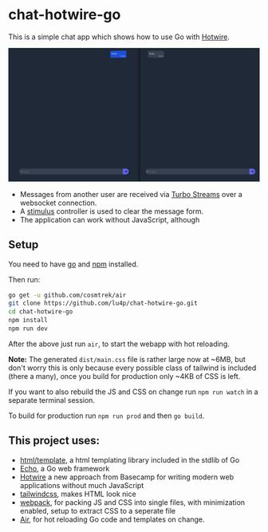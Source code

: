 # chat-hotwire-go
This is a simple chat app which shows how to use Go with [Hotwire](https://hotwire.dev/).

![demo](demo.png)

- Messages from another user are received via [Turbo Streams](https://turbo.hotwire.dev/reference/streams) over a websocket connection.
- A [stimulus](https://stimulus.hotwire.dev/) controller is used to clear the message form.
- The application can work without JavaScript, although 

## Setup
You need to have [go](https://golang.org/dl/) and [npm](https://docs.npmjs.com/downloading-and-installing-node-js-and-npm) installed.

Then run:
```sh
go get -u github.com/cosmtrek/air
git clone https://github.com/lu4p/chat-hotwire-go.git
cd chat-hotwire-go
npm install
npm run dev
```

After the above just run `air`, to start the webapp with hot reloading.

**Note:** The generated `dist/main.css` file is rather large now at ~6MB, but don't worry this is only because every possible class of tailwind is included (there a many), once you build for production only ~4KB of CSS is left.

If you want to also rebuild the JS and CSS on change run `npm run watch` in a separate terminal session.

To build for production run `npm run prod` and then `go build`.

## This project uses:
- [html/template](https://pkg.go.dev/html/template), a html templating library included in the stdlib of Go
- [Echo](https://echo.labstack.com/), a Go web framework
- [Hotwire](https://hotwire.dev/) a new approach from Basecamp for writing modern web applications without much JavaScript
- [tailwindcss](https://tailwindcss.com/), makes HTML look nice
- [webpack](https://webpack.js.org/), for packing JS and CSS into single files, with minimization enabled, setup to extract CSS to a seperate file 
- [Air](https://github.com/cosmtrek/air), for hot reloading Go code and templates on change.
